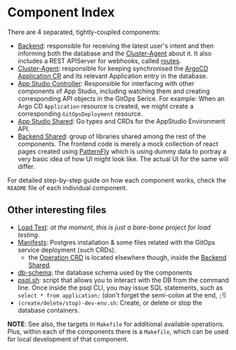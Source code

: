 # Component Index

There are 4 separated, tightly-coupled components:

- [Backend]: responsible for receiving the latest user's intent and then informing both the database and the [Cluster-Agent] about it. It also includes a REST APIServer for webhooks, called [routes].
- [Cluster-Agent]: responsible for keeping synchronised the [ArgoCD Application CR] and its relevant Application entry in the database.
- [App Studio Controller]: Responsible for interfacing with other components of App Studio, including watching them and creating corresponding API objects in the GitOps Serice. For example: When an Argo CD `Application` resource is created, we might create a corresponding `GitOpsDeployment` resource.
- [App Studio Shared]: Go types and CRDs for the AppStudio Environment API.
- [Backend Shared]: group of libraries shared among the rest of the components.
The frontend code is merely a mock collection of react pages created using [PatternFly](https://www.patternfly.org/) which is using dummy data to portray a very basic idea of how UI might look like. The actual UI for the same will differ.

For detailed step-by-step guide on how each component works, check the `README` file of each individual component.

## Other interesting files

- [Load Test]: _at the moment, this is just a bare-bone project for load testing_.
- [Manifests]: Postgres installation & some files related with the GitOps service deployment (such CRDs).
  - the [Operation CRD] is located elsewhere though, inside the [Backend Shared].
- [db-schema]: the database schema used by the components
- [psql.sh]: script that allows you to interact with the DB from the command line. Once inside the psql CLI, you may issue SQL statements, such as `select * from application;` (don't forget the semi-colon at the end, `;`!)
- `(create/delete/stop)-dev-env.sh`: Create, or delete or stop the database containers.

**NOTE**: See also, the targets in `Makefile` for additional available operations.
Plus, within each of the components there is a `Makefile`, which can be used for local development of that component.

[App Studio Controller]: https://github.com/maysunfaisal/managed-gitops/tree/main/appstudio-controller
[App Studio Shared]: https://github.com/maysunfaisal/managed-gitops/tree/main/appstudio-shared
[Backend Shared]: https://github.com/maysunfaisal/managed-gitops/tree/main/backend-shared
[Backend]: https://github.com/maysunfaisal/managed-gitops/tree/main/backend
[Cluster-Agent]: https://github.com/maysunfaisal/managed-gitops/tree/main/cluster-agent
[Frontend]: https://github.com/maysunfaisal/managed-gitops/tree/main/frontend
[Load Test]: https://github.com/maysunfaisal/managed-gitops/tree/main/utilities/load-test#argo-cd-load-test-utility
[Manifests]: https://github.com/maysunfaisal/managed-gitops/tree/main/manifests
[KinD]: https://kind.sigs.k8s.io/docs/user/quick-start/
[k3s]: https://k3s.io/
[EventLoop]: https://github.com/maysunfaisal/managed-gitops/tree/main/backend/eventloop
[ArgoCD Application CR]: https://argo-cd.readthedocs.io/en/stable/operator-manual/declarative-setup/
[Another Event-Loop]: https://github.com/maysunfaisal/managed-gitops/blob/main/cluster-agent/controllers/managed-gitops/eventloop
[GitOps Operation Controller]: https://github.com/maysunfaisal/managed-gitops/blob/main/cluster-agent/controllers/managed-gitops/operation_controller.go
[ArgoCD Application Controller]: https://github.com/maysunfaisal/managed-gitops/blob/main/cluster-agent/controllers/argoproj.io/application_controller.go
[Docker]: https://www.docker.com/
[db-schema]: https://github.com/maysunfaisal/managed-gitops/blob/main/db-schema.sql
[psql.sh]: https://github.com/maysunfaisal/managed-gitops/blob/main/psql.sh
[Operation CRD]: https://github.com/maysunfaisal/managed-gitops/blob/main/backend-shared/config/crd/bases/managed-gitops.redhat.com_operations.yaml
[routes]: https://github.com/maysunfaisal/managed-gitops/tree/main/backend/routes
[Design]: https://docs.google.com/document/d/1e1UwCbwK-Ew5ODWedqp_jZmhiZzYWaxEvIL-tqebMzo/edit#heading=h.s0hdo22ap5cp
